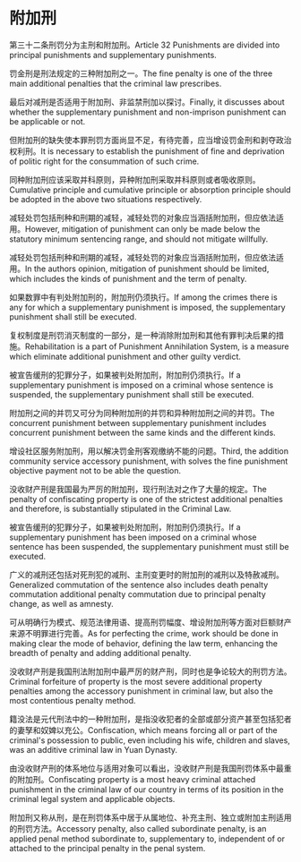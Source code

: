 # 附加刑

<p><span class="chinese">第三十二条刑罚分为主刑和附加刑。</span><span class="english">Article 32 Punishments are divided into principal punishments and supplementary punishments.</span></p>

<p><span class="chinese">罚金刑是刑法规定的三种附加刑之一。</span><span class="english">The fine penalty is one of the three main additional penalties that the criminal law prescribes.</span></p>

<p><span class="chinese">最后对减刑是否适用于附加刑、非监禁刑加以探讨。</span><span class="english">Finally, it discusses about whether the supplementary punishment and non-imprison punishment can be applicable or not.</span></p>

<p><span class="chinese">但附加刑的缺失使本罪刑罚方面尚显不足，有待完善，应当增设罚金刑和剥夺政治权利刑。</span><span class="english">It is necessary to establish the punishment of fine and deprivation of politic right for the consummation of such crime.</span></p>

<p><span class="chinese">同种附加刑应该采取并科原则，异种附加刑采取并科原则或者吸收原则。</span><span class="english">Cumulative principle and cumulative principle or absorption principle should be adopted in the above two situations respectively.</span></p>

<p><span class="chinese">减轻处罚包括刑种和刑期的减轻，减轻处罚的对象应当涵括附加刑，但应依法适用。</span><span class="english">However, mitigation of punishment can only be made below the statutory minimum sentencing range, and should not mitigate willfully.</span></p>

<p><span class="chinese">减轻处罚包括刑种和刑期的减轻，减轻处罚的对象应当涵括附加刑，但应依法适用。</span><span class="english">In the authors opinion, mitigation of punishment should be limited, which includes the kinds of punishment and the term of penalty.</span></p>

<p><span class="chinese">如果数罪中有判处附加刑的，附加刑仍须执行。</span><span class="english">If among the crimes there is any for which a supplementary punishment is imposed, the supplementary punishment shall still be executed.</span></p>

<p><span class="chinese">复权制度是刑罚消灭制度的一部分，是一种消除附加刑和其他有罪判决后果的措施。</span><span class="english">Rehabilitation is a part of Punishment Annihilation System, is a measure which eliminate additional punishment and other guilty verdict.</span></p>

<p><span class="chinese">被宣告缓刑的犯罪分子，如果被判处附加刑，附加刑仍须执行。</span><span class="english">If a supplementary punishment is imposed on a criminal whose sentence is suspended, the supplementary punishment shall still be executed.</span></p>

<p><span class="chinese">附加刑之间的并罚又可分为同种附加刑的并罚和异种附加刑之间的并罚。</span><span class="english">The concurrent punishment between supplementary punishment includes concurrent punishment between the same kinds and the different kinds.</span></p>

<p><span class="chinese">增设社区服务附加刑，用以解决罚金刑客观缴纳不能的问题。</span><span class="english">Third, the addition community service accessory punishment, with solves the fine punishment objective payment not to be able the question.</span></p>

<p><span class="chinese">没收财产刑是我国最为严厉的附加刑，现行刑法对之作了大量的规定。</span><span class="english">The penalty of confiscating property is one of the strictest additional penalties and therefore, is substantially stipulated in the Criminal Law.</span></p>

<p><span class="chinese">被宣告缓刑的犯罪分子，如果被判处附加刑，附加刑仍须执行。</span><span class="english">If a supplementary punishment has been imposed on a criminal whose sentence has been suspended, the supplementary punishment must still be executed.</span></p>

<p><span class="chinese">广义的减刑还包括对死刑犯的减刑、主刑变更时的附加刑的减刑以及特赦减刑。</span><span class="english">Generalized commutation of the sentence also includes death penalty commutation additional penalty commutation due to principal penalty change, as well as amnesty.</span></p>

<p><span class="chinese">可从明确行为模式、规范法律用语、提高刑罚幅度、增设附加刑等方面对巨额财产来源不明罪进行完善。</span><span class="english">As for perfecting the crime, work should be done in making clear the mode of behavior, defining the law term, enhancing the breadth of penalty and adding additional penalty.</span></p>

<p><span class="chinese">没收财产刑是我国刑法附加刑中最严厉的财产刑，同时也是争论较大的刑罚方法。</span><span class="english">Criminal forfeiture of property is the most severe additional property penalties among the accessory punishment in criminal law, but also the most contentious penalty method.</span></p>

<p><span class="chinese">籍没法是元代刑法中的一种附加刑，是指没收犯者的全部或部分资产甚至包括犯者的妻孥和奴婢以充公。</span><span class="english">Confiscation, which means forcing all or part of the criminal's possession to public, even including his wife, children and slaves, was an additive criminal law in Yuan Dynasty.</span></p>

<p><span class="chinese">由没收财产刑的体系地位与适用对象可以看出，没收财产刑是我国刑罚体系中最重的附加刑。</span><span class="english">Confiscating property is a most heavy criminal attached punishment in the criminal law of our country in terms of its position in the criminal legal system and applicable objects.</span></p>

<p><span class="chinese">附加刑又称从刑，是在刑罚体系中居于从属地位、补充主刑、独立或附加主刑适用的刑罚方法。</span><span class="english">Accessory penalty, also called subordinate penalty, is an applied penal method subordinate to, supplementary to, independent of or attached to the principal penalty in the penal system.</span></p>

